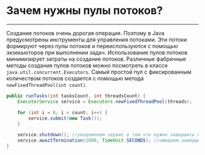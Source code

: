 # Зачем нужны пулы потоков?
---

Создание потоков очень дорогая операция. Поэтому в Java предусмотрены инструменты для управления потоками. Эти потоки формируют через пулы потоков и переиспользуются с помощью экзекьюторов при выполнении задач. Использование пулов потоков минимизирует затраты на создание потоков. Различные фабричные методы создания пулов потоков можно посмотреть в классе `java.util.concurrent.Executors`. Самый простой пул с фиксированным количеством потоков создается с помощью метода `newFixedThreadPool(int count)`.

```java
public runTasks(int tasksCount, int threadsCount) {
    ExecutorService service = Executors.newFixedThreadPool(threads);

    for (int i = 0; i < count; i++) {
        service.submit(new Task());
    }

    service.shutdown(); //уведомляем сервис о том что нужно завершить потоки по окончанию выполнения задач 
    service.awaitTermination(1000, TimeUnit.SECONDS); //ожидаем завершения для продолжения выполнения основного потока
}
```